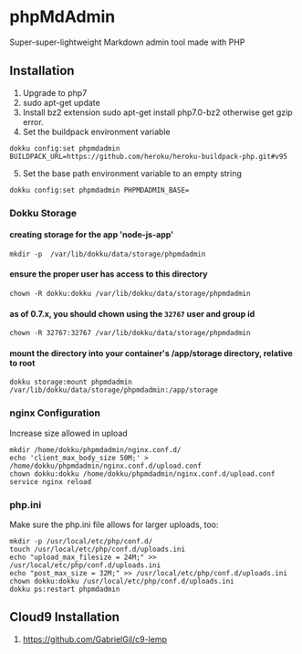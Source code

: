 # phpMdAdmin
Super-super-lightweight Markdown admin tool made with PHP

## Installation

1. Upgrade to php7
1. sudo apt-get update
1. Install bz2 extension sudo apt-get install php7.0-bz2
otherwise get gzip error.
1. Set the buildpack environment variable
```
dokku config:set phpmdadmin BUILDPACK_URL=https://github.com/heroku/heroku-buildpack-php.git#v95
```
5. Set the base path environment variable to an empty string
```
dokku config:set phpmdadmin PHPMDADMIN_BASE=
```

### Dokku Storage
#### creating storage for the app 'node-js-app'
```
mkdir -p  /var/lib/dokku/data/storage/phpmdadmin
```

#### ensure the proper user has access to this directory
```
chown -R dokku:dokku /var/lib/dokku/data/storage/phpmdadmin
```

#### as of 0.7.x, you should chown using the `32767` user and group id
```
chown -R 32767:32767 /var/lib/dokku/data/storage/phpmdadmin
```

#### mount the directory into your container's /app/storage directory, relative to root
```
dokku storage:mount phpmdadmin /var/lib/dokku/data/storage/phpmdadmin:/app/storage
```

### nginx Configuration
Increase size allowed in upload
```
mkdir /home/dokku/phpmdadmin/nginx.conf.d/
echo 'client_max_body_size 50M;' > /home/dokku/phpmdadmin/nginx.conf.d/upload.conf
chown dokku:dokku /home/dokku/phpmdadmin/nginx.conf.d/upload.conf
service nginx reload
```

### php.ini
Make sure the php.ini file allows for larger uploads, too:
```
mkdir -p /usr/local/etc/php/conf.d/
touch /usr/local/etc/php/conf.d/uploads.ini
echo "upload_max_filesize = 24M;" >> /usr/local/etc/php/conf.d/uploads.ini
echo "post_max_size = 32M;" >> /usr/local/etc/php/conf.d/uploads.ini
chown dokku:dokku /usr/local/etc/php/conf.d/uploads.ini
dokku ps:restart phpmdadmin
```

## Cloud9 Installation
1. https://github.com/GabrielGil/c9-lemp
